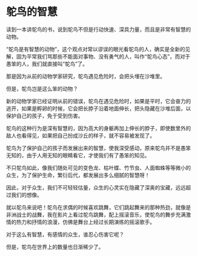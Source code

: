 # 鸵鸟的智慧

读到一本讲鸵鸟的书，说到鸵鸟不但是行动快速、深具力量，而且是非常有智慧的动物。 

“鸵鸟是有智慧的动物”，这个观点对常以谬误的眼光看鸵鸟的人，确实是全新的见解，固为平常我们骂那些不能面对事物、没有勇气的人，叫作“鸵鸟心态”，而对于愚笨的人，我们就直接叫“鸵鸟”了。 

那是因为从前的动物学家研究，鸵鸟遇见危险时，会把头埋在沙堆里。 

但是，鸵鸟岂是这么笨的动物？ 

新的动物学家已经证明从前的错误，鸵鸟在遇见危险时，如果是平时，它会奋力的逃开，如果是孵卵的时候，它会把长脖子沿着地面伸长，把头隐藏在沙堆后面，以保护自己的孩子，免于受到伤害。 

鸵鸟的这种行为是深有智慧的，因为高大的身躯再加上伸长的脖子，即使数里外的敌人也看得见，如果把自己扮成沙丘的样子，就不容易被发现了。 

鸵鸟为了保护自己的孩子而发展出来的智慧，使我深受感动，原来鸵鸟并不是愚笨无知的，由于人用无知的眼睛看它，才使我们有了愚笨的知见。 

不只鸵鸟如此，像我们随处可见的变色龙、枯叶蝶、竹节虫、人面蜘蛛等等微小的众生，为了保护生命，繁衍后代，都发展出多么细腻的智慧呀！ 

因此，对于众生，我们不可轻轻估量，众生的心灵实在隐藏了深奥的宝藏，远远超过我们的想像。 

就以鸵鸟来说吧！鸵鸟在求偶的时候喜欢跳舞，它们跳起舞来的那种热劲，就像是非洲战士的战舞，我在影片上看过鸵鸟跳舞，配上摇滚音乐，使鸵鸟的舞步充满激情的热力和抒情的浪漫，仿佛是舞台上经过长期演练的摇滚歌手。 

对于这么有智慧，有感情的众生，谁忍心伤害它呢？ 

但是，鸵鸟在世界上的数量也日渐稀少了。
 